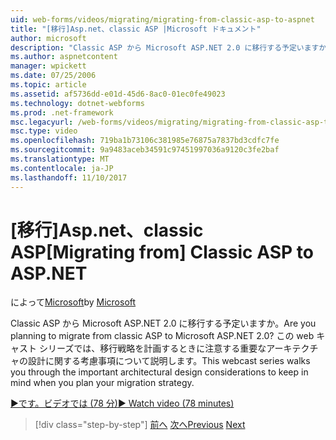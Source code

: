 ```yaml
---
uid: web-forms/videos/migrating/migrating-from-classic-asp-to-aspnet
title: "[移行]Asp.net、classic ASP |Microsoft ドキュメント"
author: microsoft
description: "Classic ASP から Microsoft ASP.NET 2.0 に移行する予定いますか。 この web キャスト シリーズでは、重要なアーキテクチャ設計の考慮事項について説明しています."
ms.author: aspnetcontent
manager: wpickett
ms.date: 07/25/2006
ms.topic: article
ms.assetid: af5736dd-e01d-45d6-8ac0-01ec0fe49023
ms.technology: dotnet-webforms
ms.prod: .net-framework
msc.legacyurl: /web-forms/videos/migrating/migrating-from-classic-asp-to-aspnet
msc.type: video
ms.openlocfilehash: 719ba1b73106c381985e76875a7837bd3cdfc7fe
ms.sourcegitcommit: 9a9483aceb34591c97451997036a9120c3fe2baf
ms.translationtype: MT
ms.contentlocale: ja-JP
ms.lasthandoff: 11/10/2017
---
```

<a name="migrating-from-classic-asp-to-aspnet"></a><span data-ttu-id="ad38e-104">[移行]Asp.net、classic ASP</span><span class="sxs-lookup"><span data-stu-id="ad38e-104">[Migrating from] Classic ASP to ASP.NET</span></span>
====================
<span data-ttu-id="ad38e-105">によって[Microsoft](https://github.com/microsoft)</span><span class="sxs-lookup"><span data-stu-id="ad38e-105">by [Microsoft](https://github.com/microsoft)</span></span>

<span data-ttu-id="ad38e-106">Classic ASP から Microsoft ASP.NET 2.0 に移行する予定いますか。</span><span class="sxs-lookup"><span data-stu-id="ad38e-106">Are you planning to migrate from classic ASP to Microsoft ASP.NET 2.0?</span></span> <span data-ttu-id="ad38e-107">この web キャスト シリーズでは、移行戦略を計画するときに注意する重要なアーキテクチャの設計に関する考慮事項について説明します。</span><span class="sxs-lookup"><span data-stu-id="ad38e-107">This webcast series walks you through the important architectural design considerations to keep in mind when you plan your migration strategy.</span></span>

[<span data-ttu-id="ad38e-108">&#9654;です。ビデオでは (78 分)</span><span class="sxs-lookup"><span data-stu-id="ad38e-108">&#9654; Watch video (78 minutes)</span></span>](https://channel9.msdn.com/Blogs/ASP-NET-Site-Videos/migrating-from-classic-asp-to-aspnet)

>[!div class="step-by-step"]
<span data-ttu-id="ad38e-109">[前へ](intro-to-aspnet-20-user-interface-elements.md)
[次へ](intro-to-aspnet-for-jsp-developers-welcome-to-aspnet-20.md)</span><span class="sxs-lookup"><span data-stu-id="ad38e-109">[Previous](intro-to-aspnet-20-user-interface-elements.md)
[Next](intro-to-aspnet-for-jsp-developers-welcome-to-aspnet-20.md)</span></span>
